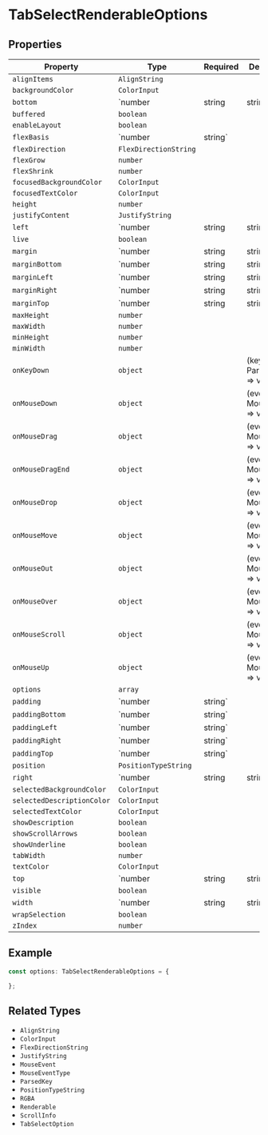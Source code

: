 # TabSelectRenderableOptions

## Properties

| Property | Type | Required | Description |
|----------|------|----------|-------------|
| `alignItems` | `AlignString` |  |  |
| `backgroundColor` | `ColorInput` |  |  |
| `bottom` | `number | string | string` |  |  |
| `buffered` | `boolean` |  |  |
| `enableLayout` | `boolean` |  |  |
| `flexBasis` | `number | string` |  |  |
| `flexDirection` | `FlexDirectionString` |  |  |
| `flexGrow` | `number` |  |  |
| `flexShrink` | `number` |  |  |
| `focusedBackgroundColor` | `ColorInput` |  |  |
| `focusedTextColor` | `ColorInput` |  |  |
| `height` | `number` |  |  |
| `justifyContent` | `JustifyString` |  |  |
| `left` | `number | string | string` |  |  |
| `live` | `boolean` |  |  |
| `margin` | `number | string | string` |  |  |
| `marginBottom` | `number | string | string` |  |  |
| `marginLeft` | `number | string | string` |  |  |
| `marginRight` | `number | string | string` |  |  |
| `marginTop` | `number | string | string` |  |  |
| `maxHeight` | `number` |  |  |
| `maxWidth` | `number` |  |  |
| `minHeight` | `number` |  |  |
| `minWidth` | `number` |  |  |
| `onKeyDown` | `object` |  | (key: ParsedKey) => void |
| `onMouseDown` | `object` |  | (event: MouseEvent) => void |
| `onMouseDrag` | `object` |  | (event: MouseEvent) => void |
| `onMouseDragEnd` | `object` |  | (event: MouseEvent) => void |
| `onMouseDrop` | `object` |  | (event: MouseEvent) => void |
| `onMouseMove` | `object` |  | (event: MouseEvent) => void |
| `onMouseOut` | `object` |  | (event: MouseEvent) => void |
| `onMouseOver` | `object` |  | (event: MouseEvent) => void |
| `onMouseScroll` | `object` |  | (event: MouseEvent) => void |
| `onMouseUp` | `object` |  | (event: MouseEvent) => void |
| `options` | `array` |  |  |
| `padding` | `number | string` |  |  |
| `paddingBottom` | `number | string` |  |  |
| `paddingLeft` | `number | string` |  |  |
| `paddingRight` | `number | string` |  |  |
| `paddingTop` | `number | string` |  |  |
| `position` | `PositionTypeString` |  |  |
| `right` | `number | string | string` |  |  |
| `selectedBackgroundColor` | `ColorInput` |  |  |
| `selectedDescriptionColor` | `ColorInput` |  |  |
| `selectedTextColor` | `ColorInput` |  |  |
| `showDescription` | `boolean` |  |  |
| `showScrollArrows` | `boolean` |  |  |
| `showUnderline` | `boolean` |  |  |
| `tabWidth` | `number` |  |  |
| `textColor` | `ColorInput` |  |  |
| `top` | `number | string | string` |  |  |
| `visible` | `boolean` |  |  |
| `width` | `number | string | string` |  |  |
| `wrapSelection` | `boolean` |  |  |
| `zIndex` | `number` |  |  |

## Example

```typescript
const options: TabSelectRenderableOptions = {

};
```

## Related Types

- `AlignString`
- `ColorInput`
- `FlexDirectionString`
- `JustifyString`
- `MouseEvent`
- `MouseEventType`
- `ParsedKey`
- `PositionTypeString`
- `RGBA`
- `Renderable`
- `ScrollInfo`
- `TabSelectOption`
